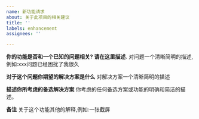 ```yaml
---
name: 新功能请求
about: 关于此项目的相关建议
title: ''
labels: enhancement
assignees: ''

---
```


**你的功能是否和一个已知的问题相关? 请在这里描述.**
对问题一个清晰简明的描述,例如:xxx问题已经困扰了我很久

**对于这个问题你期望的解决方案是什么**
对解决方案一个清晰简明的描述

**描述你所考虑的备选解决方案**
你考虑的任何备选方案或功能的明确和简洁的描述。

**备注**
关于这个功能其他的解释,例如:一张截屏
